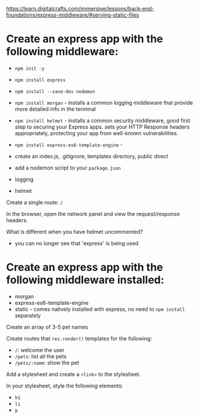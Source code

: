 https://learn.digitalcrafts.com/immersive/lessons/back-end-foundations/express-middleware/#serving-static-files

# Create an express app with the following middleware:
- `npm init -y`
- `npm install express`
- `npm install --save-dev nodemon`
- `npm install morgan`  - installs a common logging middleware that provide more detailed info in the terminal
- `npm install helmet`  - installs a common security middleware, good first step to securing your Express apps. sets your HTTP Response headers appropriately, protecting your app from well-known vulnerabilities.
- `npm install express-es6-template-engine` - 

- create an index.js, .gitignore, templates directory, public direct
- add a nodemon script to your `package.json`

- logging
- helmet

Create a single route: `/`

In the browser, open the network panel and view the request/response headers.

What is different when you have helmet uncommented?
 - you can no longer see that 'express' is being used

# Create an express app with the following middleware installed:

- morgan
- express-es6-template-engine
- static - comes natively installed with express, no need to `npm install` separately

Create an array of 3-5 pet names

Create routes that `res.render()` templates for the following:

- `/`: welcome the user
- `/pets`: list all the pets
- `/pets/:name`: show the pet

Add a stylesheet and create a `<link>` to the stylesheet.

In your stylesheet, style the following elements:

- `h1`
- `li`
- `p`